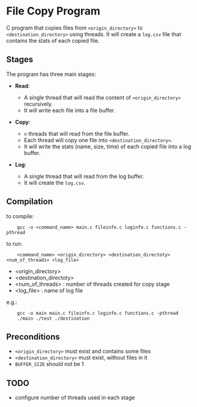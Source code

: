 # File Copy Program

C program that copies files from `<origin_directory>` to `<destination_directory>` using threads. It will create a `log.csv` file that contains the stats of each copied file.

## Stages

The program has three main stages:

- **Read**:
    - A single thread that will read the content of `<origin_directory>` recursively.
    - It will write each file into a file buffer.

- **Copy**:
    - `n` threads that will read from the file buffer.
    - Each thread will copy one file into `<destination_directory>`.
    - It will write the stats (name, size, time) of each copied file into a log buffer.

- **Log**:
    - A single thread that will read from the log buffer.
    - It will create the `log.csv`.

## Compilation

to compile:
```
    gcc -o <command_name> main.c fileinfo.c loginfo.c functions.c -pthread
```

to run:
```
    <command_name> <origin_directory> <destination_directoty> <num_of_threads> <log_file>
```
- <origin_directory> 
- <destination_directoty> 
- <num_of_threads> : number of threads created for copy stage
- <log_file> : name of log file

e.g.:
```
    gcc -o main main.c fileinfo.c loginfo.c functions.c -pthread
    ./main ./test ./destination
```

## Preconditions

- `<origin_directory>` must exist and contains some files
- `<destination_directory>` must exist, without files in it
- `BUFFER_SIZE` should not be 1

## TODO

- configure number of threads used in each stage
